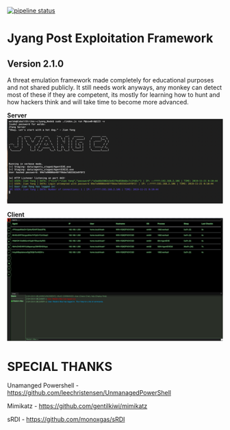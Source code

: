 [![pipeline status](https://git.home.local/arash/jyang/badges/dev/pipeline.svg)](https://git.home.local/arash/jyang/commits/dev)

# Jyang Post Exploitation Framework 
## Version 2.1.0
A threat emulation framework made completely for educational purposes and not shared publicly.  It still needs work anyways, any monkey can detect most of these if they are competent, its mostly for learning how to hunt and how hackers think and will take time to become more advanced.

**Server**
![Alt text](/images/server.png?raw=true "Server")

**Client**
![Alt text](/images/client.png?raw=true "Client")

# SPECIAL THANKS
Unamanged Powershell - https://github.com/leechristensen/UnmanagedPowerShell

Mimikatz - https://github.com/gentilkiwi/mimikatz

sRDI - https://github.com/monoxgas/sRDI
